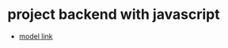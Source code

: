 # project backend with javascript

- [model link](https://app.eraser.io/workspace/8LPX5UTmlrWbRVHvY0ar?origin=share)